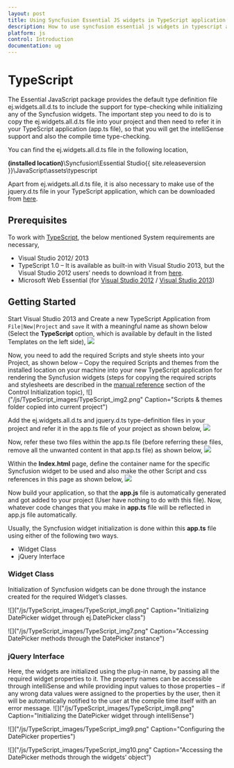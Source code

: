 ```yaml
---
layout: post
title: Using Syncfusion Essential JS widgets in TypeScript application
description: How to use syncfusion essential js widgets in typescript application.
platform: js
control: Introduction
documentation: ug
---
```


# TypeScript

The Essential JavaScript package provides the default type definition file ej.widgets.all.d.ts to include the support for type-checking while initializing any of the Syncfusion widgets. The important step you need to do is to copy the ej.widgets.all.d.ts file into your project and then need to refer it in your TypeScript application (app.ts file), so that you will get the intelliSense support and also the compile time type-checking. 

You can find the ej.widgets.all.d.ts file in the following location,

<b>(installed location)</b>\Syncfusion\Essential Studio\{{ site.releaseversion }}\JavaScript\assets\typescript

Apart from ej.widgets.all.d.ts file, it is also necessary to make use of the jquery.d.ts file in your TypeScript application, which can be downloaded from [here](https://github.com/borisyankov/DefinitelyTyped).

## Prerequisites

To work with [TypeScript](http://www.typescriptlang.org/Handbook), the below mentioned System requirements are necessary,

* Visual Studio 2012/ 2013
* TypeScript 1.0 – It is available as built-in with Visual Studio 2013, but the Visual Studio 2012 users’ needs to download it from [here](https://visualstudiogallery.msdn.microsoft.com/fa041d2d-5d77-494b-b0ba-8b4550792b4d).
* Microsoft Web Essential (for [Visual Studio 2012](http://visualstudiogallery.msdn.microsoft.com/07d54d12-7133-4e15-becb-6f451ea3bea6) / [Visual Studio 2013](http://visualstudiogallery.msdn.microsoft.com/56633663-6799-41d7-9df7-0f2a504ca361))

## Getting Started

Start Visual Studio 2013 and Create a new TypeScript Application from `File|New|Project` and `save` it with a meaningful name as shown below (Select the **TypeScript** option, which is available by default in the listed Templates on the left side),
![]("/js/TypeScript_images/TypeScript_img1.png") 

Now, you need to add the required Scripts and style sheets into your Project, as shown below – Copy the required Scripts and themes from the installed location on your machine into your new TypeScript application for rendering the Syncfusion widgets (steps for copying the required scripts and stylesheets are described in the [manual reference](/js/control-initialization#manual-reference-of-scripts-and-stylesheets-in-a-html-page) section of the Control Initialization topic),
![]("/js/TypeScript_images/TypeScript_img2.png" Caption="Scripts & themes folder copied into current project") 

Add the ej.widgets.all.d.ts and jquery.d.ts type-definition files in your project and refer it in the app.ts file of your project as shown below,
![]("/js/TypeScript_images/TypeScript_img3.png") 

Now, refer these two files within the app.ts file (before referring these files, remove all the unwanted content in that app.ts file) as shown below,
![]("/js/TypeScript_images/TypeScript_img4.png") 

Within the **Index.html** page, define the container name for the specific Syncfusion widget to be used and also make the other Script and css references in this page as shown below,
![]("/js/TypeScript_images/TypeScript_img5.png") 

Now build your application, so that the **app.js** file is automatically generated and got added to your project (User have nothing to do with this file). Now, whatever code changes that you make in **app.ts** file will be reflected in app.js file automatically. 

Usually, the Syncfusion widget initialization is done within this **app.ts** file using either of the following two ways.

* Widget Class
* jQuery Interface

### Widget Class

Initialization of Syncfusion widgets can be done through the instance created for the required Widget’s classes. 

![]("/js/TypeScript_images/TypeScript_img6.png" Caption="Initializing DatePicker widget through ej.DatePicker class") 

![]("/js/TypeScript_images/TypeScript_img7.png" Caption="Accessing DatePicker methods through the DatePicker instance") 

### jQuery Interface 

Here, the widgets are initialized using the plug-in name, by passing all the required widget properties to it. The property names can be accessible through intelliSense and while providing input values to those properties – if any wrong data values were assigned to the properties by the user, then it will be automatically notified to the user at the compile time itself with an error message.
![]("/js/TypeScript_images/TypeScript_img8.png" Caption="Initializing the DatePicker widget through intelliSense") 

![]("/js/TypeScript_images/TypeScript_img9.png" Caption="Configuring the DatePicker properties") 

![]("/js/TypeScript_images/TypeScript_img10.png" Caption="Accessing the DatePicker methods through the widgets’ object") 
